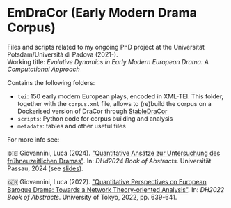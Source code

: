 # EmDraCor (Early Modern Drama Corpus)

Files and scripts related to my ongoing PhD project at the Universität Potsdam/Università di Padova (2021-).<br>
Working title: _Evolutive Dynamics in Early Modern European Drama: A Computational Approach_

Contains the following folders:
* `tei`: 150 early modern European plays, encoded in XML-TEI. This folder, together with the `corpus.xml` file, allows to (re)build the corpus on a Dockerised version of DraCor through [StableDraCor](https://github.com/dracor-org/stabledracor)
* `scripts`: Python code for corpus building and analysis
* `metadata`: tables and other useful files


For more info see:

🇩🇪 Giovannini, Luca (2024). ["Quantitative Ansätze zur Untersuchung des frühneuzeitlichen Dramas"](https://zenodo.org/records/10698266). In: _DHd2024 Book of Abstracts_. Universität Passau, 2024 (see [slides](https://plu.sh/dhd2024)).

🇬🇧 Giovannini, Luca (2022). ["Quantitative Perspectives on European Baroque Drama: Towards a Network Theory-oriented Analysis"](https://dh2022.dhii.asia/dh2022bookofabsts.pdf). In: _DH2022 Book of Abstracts_. University of Tokyo, 2022, pp. 639-641. 
